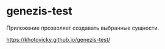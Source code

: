 # genezis-test

Приложение прозволяет создавать выбранные сущности.

https://khotovicky.github.io/genezis-test/
